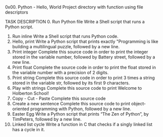 0x00. Python - Hello, World
Project directory with function using file descriptors

TASK	DESCRIPTION
0. Run Python file	Write a Shell script that runs a Python script.
1. Run inline	Write a Shell script that runs Python code.
2. Hello, print	Write a Python script that prints exactly "Programming is like building a multilingual puzzle, followed by a new line.
3. Print integer	Complete this source code in order to print the integer stored in the variable number, followed by Battery street, followed by a new line.
4. Print float	Complete the source code in order to print the float stored in the variable number with a precision of 2 digits.
5. Print string	Complete this source code in order to print 3 times a string stored in the variable str, followed by its first 9 characters.
6. Play with strings	Complete this source code to print Welcome to Holberton School!
7. Copy - Cut - Paste	Complete this source code
8. Create a new sentence	Complete this source code to print object-oriented programming with Python, followed by a new line.
9. Easter Egg	Write a Python script that prints “The Zen of Python”, by TimPeters, followed by a new line.
10. Linked list cycle	Write a function in C that checks if a singly linked list has a cycle in it.
